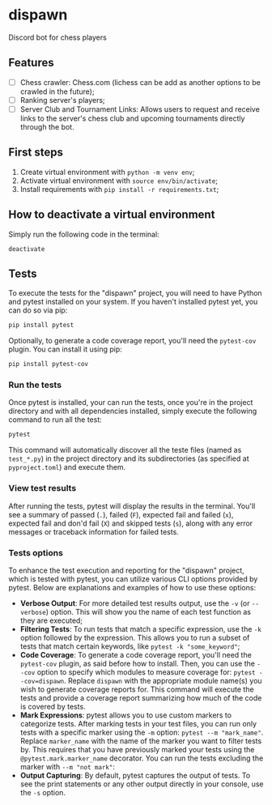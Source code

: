 # dispawn

Discord bot for chess players

## Features

- [ ] Chess crawler: Chess.com (lichess can be add as another options to be crawled in the future);
- [ ] Ranking server's players;
- [ ] Server Club and Tournament Links: Allows users to request and receive links to the server's chess club and upcoming tournaments directly through the bot.

## First steps

1. Create virtual environment with `python -m venv env`;
2. Activate virtual environment with `source env/bin/activate`;
3. Install requirements with `pip install -r requirements.txt`;

## How to deactivate a virtual environment

Simply run the following code in the terminal:

```
deactivate
```

## Tests

To execute the tests for the "dispawn" project, you will need to have Python and
pytest installed on your system. If you haven't installed pytest yet, you can do
so via pip:

```bash
pip install pytest
```

Optionally, to generate a code coverage report, you'll need the `pytest-cov`
plugin. You can install it using pip:

```bash
pip install pytest-cov
```

### Run the tests

Once pytest is installed, your can run the tests, once you're in the project
directory and with all dependencies installed, simply execute the following
command to run all the test:

```bash
pytest
```

This command will automatically discover all the teste files (named as `test_*.py`)
in the project directory and its subdirectories (as specified at `pyproject.toml`)
and execute them.

### View test results

After running the tests, pytest will display the results in the terminal. You'll
see a summary of passed (`.`), failed (`F`), expected fail and failed (`x`),
expected fail and don'd fail (`X`) and skipped tests (`s`), along with any error messages
or traceback information for failed tests.

### Tests options

To enhance the test execution and reporting for the "dispawn" project, which is
tested with pytest, you can utilize various CLI options provided by pytest.
Below are explanations and examples of how to use these options:

- **Verbose Output**: For more detailed test results output, use the `-v` (or
  `--verbose`) option. This will show you the name of each test function as they
  are executed;
- **Filtering Tests**: To run tests that match a specific expression, use the
  `-k` option followed by the expression. This allows you to run a subset of tests
  that match certain keywords, like `pytest -k "some_keyword"`;
- **Code Coverage**: To generate a code coverage report, you'll need the
  `pytest-cov` plugin, as said before how to install. Then, you can use the `--cov`
  option to specify which modules to measure coverage for: `pytest --cov=dispawn`.
  Replace `dispawn` with the appropriate module name(s) you wish to generate
  coverage reports for. This command will execute the tests and provide a coverage
  report summarizing how much of the code is covered by tests.
- **Mark Expressions**: pytest allows you to use custom markers to categorize tests.
  After marking tests in your test files, you can run only tests with a specific
  marker using the `-m` option: `pytest --m "mark_name"`. Replace `marker_name` with
  the name of the marker you want to filter tests by. This requires that you have
  previously marked your tests using the `@pytest.mark.marker_name` decorator.
  You can run the tests excluding the marker with `--m "not mark"`:
- **Output Capturing**: By default, pytest captures the output of tests. To see
  the print statements or any other output directly in your console, use the `-s` option.
